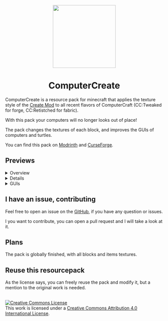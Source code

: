 <p align=center><img src="docs/full_logo.png" width=200px></p>

<h1 align=center>ComputerCreate</h1>

ComputerCreate is a resource pack for minecraft that applies the texture style of the [Create Mod](https://modrinth.com/mod/create) to all recent flavors of ComputerCraft (CC:Tweaked for forge, CC:Retistched for fabric).

With this pack your computers will no longer looks out of place!

The pack changes the textures of each block, and improves the GUIs of computers and turtles.

You can find this pack on [Modrinth](https://modrinth.com/resourcepack/computercreate) and [CurseForge](https://www.curseforge.com/minecraft/texture-packs/computercreate).

## Previews

<details>
<summary> Overview </summary>
<br>

![](screenshots/Blocks%201.png)

![](screenshots/Blocks%202.png)

![Floppy disks](screenshots/Floppy%20disks.png)

![Coloured turtles](screenshots/Colored%20turtles.png)

</details>

<details>
<sumary> Examples </summary>
<br>

![GPS tower](screenshots/A%20GPS%20tower.png)

![Mining session](screenshots/Mining%20session%20with%20turtles.png)

![Train station](screenshots/A%20setup%20with%20train%20station.png)

</details>

<details>
<summary> GUIs </summary>

![Normal computer GUI](screenshots/Normal%20computer%20GUI.png)

![Advanced computer GUI](screenshots/Advanced%20computer%20GUI.png)

![Command computer GUI](screenshots/Command%20computer%20GUI.png)

![Normal turtle GUI](screenshots/Normal%20turtle%20GUI.png)

![Advanced turtle GUI](screenshots/Advanced%20turtle%20GUI.png)

</details>

## I have an issue, contributing

Feel free to open an issue on the [GitHub](https://github.com/ascpial/ComputerCreate), if you have any question or issues.

I you want to contribute, you can open a pull request and I will take a look at it.

## Plans

The pack is globally finished, with all blocks and items textures.


## Reuse this resourcepack

As the license says, you can freely reuse the pack and modify it, but a mention to the original work is needed.

<br> <a rel="license" href="http://creativecommons.org/licenses/by/4.0/"><img alt="Creative Commons License" style="border-width:0" src="https://i.creativecommons.org/l/by/4.0/88x31.png" /></a><br />This work is licensed under a <a rel="license" href="http://creativecommons.org/licenses/by/4.0/">Creative Commons Attribution 4.0 International License</a>.
